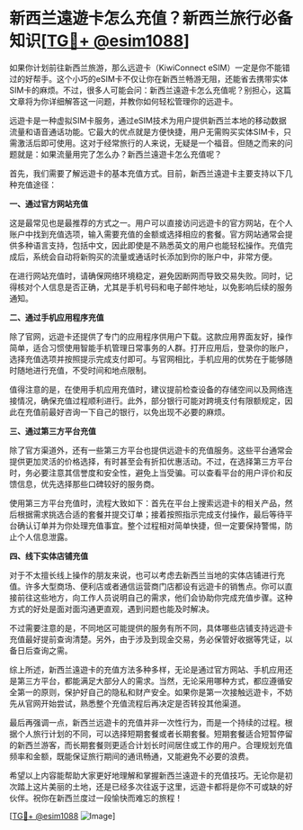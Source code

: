 # 新西兰遠遊卡怎么充值？新西兰旅行必备知识[[TG💪+ @esim1088](https://t.me/s/esim1088)]

如果你计划前往新西兰旅游，那么远遊卡（KiwiConnect eSIM）一定是你不能错过的好帮手。这个小巧的eSIM卡不仅让你在新西兰畅游无阻，还能省去携带实体SIM卡的麻烦。不过，很多人可能会问：新西兰遠遊卡怎么充值呢？别担心，这篇文章将为你详细解答这一问题，并教你如何轻松管理你的远遊卡。

远遊卡是一种虚拟SIM卡服务，通过eSIM技术为用户提供新西兰本地的移动数据流量和语音通话功能。它最大的优点就是方便快捷，用户无需购买实体SIM卡，只需激活后即可使用。这对于经常旅行的人来说，无疑是一个福音。但随之而来的问题就是：如果流量用完了怎么办？新西兰遠遊卡怎么充值呢？

首先，我们需要了解远遊卡的基本充值方式。目前，新西兰遠遊卡主要支持以下几种充值途径：

**一、通过官方网站充值**

这是最常见也是最推荐的方式之一。用户可以直接访问远遊卡的官方网站，在个人账户中找到充值选项，输入需要充值的金额或选择相应的套餐。官方网站通常会提供多种语言支持，包括中文，因此即使是不熟悉英文的用户也能轻松操作。充值完成后，系统会自动将新购买的流量或通话时长添加到你的账户中，非常方便。

在进行网站充值时，请确保网络环境稳定，避免因断网而导致交易失败。同时，记得核对个人信息是否正确，尤其是手机号码和电子邮件地址，以免影响后续的服务通知。

**二、通过手机应用程序充值**

除了官网，远遊卡还提供了专门的应用程序供用户下载。这款应用界面友好，操作简单，适合习惯使用智能手机管理日常事务的人群。打开应用后，登录你的账户，选择充值选项并按照提示完成支付即可。与官网相比，手机应用的优势在于能够随时随地进行充值，不受时间和地点限制。

值得注意的是，在使用手机应用充值时，建议提前检查设备的存储空间以及网络连接情况，确保充值过程顺利进行。此外，部分银行可能对跨境支付有限额规定，因此在充值前最好咨询一下自己的银行，以免出现不必要的麻烦。

**三、通过第三方平台充值**

除了官方渠道外，还有一些第三方平台也提供远遊卡的充值服务。这些平台通常会提供更加灵活的价格选择，有时甚至会有折扣优惠活动。不过，在选择第三方平台时，务必要注意其信誉度和安全性，避免上当受骗。可以查看平台的用户评价和反馈信息，优先选择那些口碑较好的服务商。

使用第三方平台充值时，流程大致如下：首先在平台上搜索远遊卡的相关产品，然后根据需求挑选合适的套餐并提交订单；接着按照指示完成支付操作，最后等待平台确认订单并为你处理充值事宜。整个过程相对简单快捷，但一定要保持警惕，防止个人信息泄露。

**四、线下实体店铺充值**

对于不太擅长线上操作的朋友来说，也可以考虑去新西兰当地的实体店铺进行充值。许多大型商场、便利店或者通信运营商门店都设有远遊卡的销售点。你可以直接前往这些地方，向工作人员说明自己的需求，他们会协助你完成充值步骤。这种方式的好处是面对面沟通更直观，遇到问题也能及时解决。

不过需要注意的是，不同地区可能提供的服务有所不同，具体哪些店铺支持远遊卡充值最好提前查询清楚。另外，由于涉及到现金交易，务必保管好收据等凭证，以备日后查询之需。

综上所述，新西兰遠遊卡的充值方法多种多样，无论是通过官方网站、手机应用还是第三方平台，都能满足大部分人的需求。当然，无论采用哪种方式，都应遵循安全第一的原则，保护好自己的隐私和财产安全。如果你是第一次接触远遊卡，不妨先从官网开始尝试，熟悉整个充值流程后再决定是否转投其他渠道。

最后再强调一点，新西兰远遊卡的充值并非一次性行为，而是一个持续的过程。根据个人旅行计划的不同，可以选择短期套餐或者长期套餐。短期套餐适合短暂停留的新西兰游客，而长期套餐则更适合计划长时间居住或工作的用户。合理规划充值频率和金额，既能保证旅行期间的通讯畅通，又能避免不必要的浪费。

希望以上内容能帮助大家更好地理解和掌握新西兰遠遊卡的充值技巧。无论你是初次踏上这片美丽的土地，还是已经多次往返于这里，远遊卡都将是你不可或缺的好伙伴。祝你在新西兰度过一段愉快而难忘的旅程！

[[TG💪+ @esim1088](https://t.me/s/esim1088) ![Image](https://i.postimg.cc/4NQfJmqS/Snipaste-2025-05-13-00-14-12.png)]